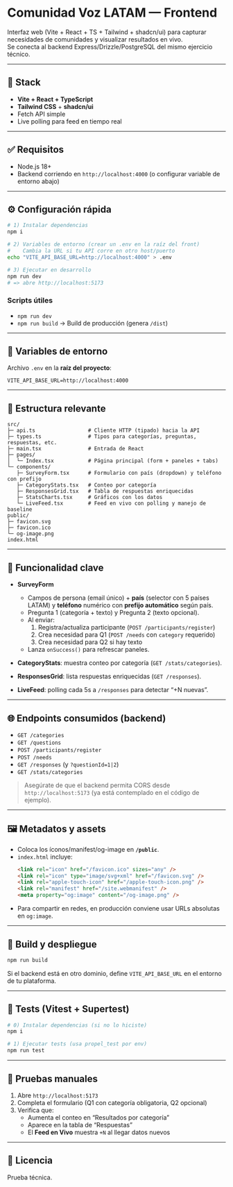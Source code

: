 # Comunidad Voz LATAM — Frontend

Interfaz web (Vite + React + TS + Tailwind + shadcn/ui) para capturar necesidades de comunidades y visualizar resultados en vivo.  
Se conecta al backend Express/Drizzle/PostgreSQL del mismo ejercicio técnico.

---

## 🧰 Stack
- **Vite + React + TypeScript**
- **Tailwind CSS** + **shadcn/ui**
- Fetch API simple
- Live polling para feed en tiempo real

---

## ✅ Requisitos
- Node.js 18+
- Backend corriendo en `http://localhost:4000` (o configurar variable de entorno abajo)

---

## ⚙️ Configuración rápida

```bash
# 1) Instalar dependencias
npm i

# 2) Variables de entorno (crear un .env en la raíz del front)
#    Cambia la URL si tu API corre en otro host/puerto
echo "VITE_API_BASE_URL=http://localhost:4000" > .env

# 3) Ejecutar en desarrollo
npm run dev
# => abre http://localhost:5173
```

### Scripts útiles
- `npm run dev`
- `npm run build` → Build de producción (genera `/dist`)

---

## 🔌 Variables de entorno
Archivo `.env` en la **raíz del proyecto**:

```dotenv
VITE_API_BASE_URL=http://localhost:4000
```

---

## 🧩 Estructura relevante

```
src/
├─ api.ts                 # Cliente HTTP (tipado) hacia la API
├─ types.ts               # Tipos para categorías, preguntas, respuestas, etc.
├─ main.tsx               # Entrada de React
├─ pages/
│  └─ Index.tsx           # Página principal (form + paneles + tabs)
└─ components/
   ├─ SurveyForm.tsx      # Formulario con país (dropdown) y teléfono con prefijo
   ├─ CategoryStats.tsx   # Conteo por categoría
   ├─ ResponsesGrid.tsx   # Tabla de respuestas enriquecidas
   ├─ StatsCharts.tsx     # Gráficos con los datos
   └─ LiveFeed.tsx        # Feed en vivo con polling y manejo de baseline
public/
├─ favicon.svg
├─ favicon.ico
└─ og-image.png
index.html
```

---

## 🧭 Funcionalidad clave

- **SurveyForm**
  - Campos de persona (email único) + **país** (selector con 5 países LATAM) y **teléfono** numérico con **prefijo automático** según país.
  - Pregunta 1 (categoría + texto) y Pregunta 2 (texto opcional).
  - Al enviar:
    1) Registra/actualiza participante (`POST /participants/register`)
    2) Crea necesidad para Q1 (`POST /needs` con `category` requerido)
    3) Crea necesidad para Q2 si hay texto
  - Lanza `onSuccess()` para refrescar paneles.

- **CategoryStats**: muestra conteo por categoría (`GET /stats/categories`).
- **ResponsesGrid**: lista respuestas enriquecidas (`GET /responses`).
- **LiveFeed**: polling cada 5s a `/responses` para detectar “+N nuevas”.

---

## 🌐 Endpoints consumidos (backend)
- `GET /categories`
- `GET /questions`
- `POST /participants/register`
- `POST /needs`
- `GET /responses` (y `?questionId=1|2`)
- `GET /stats/categories`

> Asegúrate de que el backend permita CORS desde `http://localhost:5173` (ya está contemplado en el código de ejemplo).

---

## 🖼️ Metadatos y assets
- Coloca los íconos/manifest/og-image en **`/public`**.
- `index.html` incluye:
  ```html
  <link rel="icon" href="/favicon.ico" sizes="any" />
  <link rel="icon" type="image/svg+xml" href="/favicon.svg" />
  <link rel="apple-touch-icon" href="/apple-touch-icon.png" />
  <link rel="manifest" href="/site.webmanifest" />
  <meta property="og:image" content="/og-image.png" />
  ```
- Para compartir en redes, en producción conviene usar URLs absolutas en `og:image`.

---

## 🚀 Build y despliegue
```bash
npm run build
```
Si el backend está en otro dominio, define `VITE_API_BASE_URL` en el entorno de tu plataforma.


---

## 🧪 Tests (Vitest + Supertest)

```bash
# 0) Instalar dependencias (si no lo hiciste)
npm i

# 1) Ejecutar tests (usa propel_test por env)
npm run test

```

---


## 🧪 Pruebas manuales
1. Abre `http://localhost:5173`
2. Completa el formulario (Q1 con categoría obligatoria, Q2 opcional)
3. Verifica que:
   - Aumenta el conteo en “Resultados por categoría”
   - Aparece en la tabla de “Respuestas”
   - El **Feed en Vivo** muestra `+N` al llegar datos nuevos

---

## 📄 Licencia
Prueba técnica.
